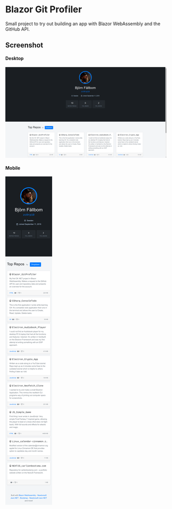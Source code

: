 # Blazor Git Profiler
Small project to try out building an app with Blazor WebAssembly and the GitHub API.

## Screenshot
#### Desktop
![Screenshot of Simple Game Pic 2](./Screenshots/blazor_gitprofiler_desktop.png)
#### Mobile
![Screenshot of Simple Game Pic 2](./Screenshots/blazor_gitprofiler_mobile.png)
